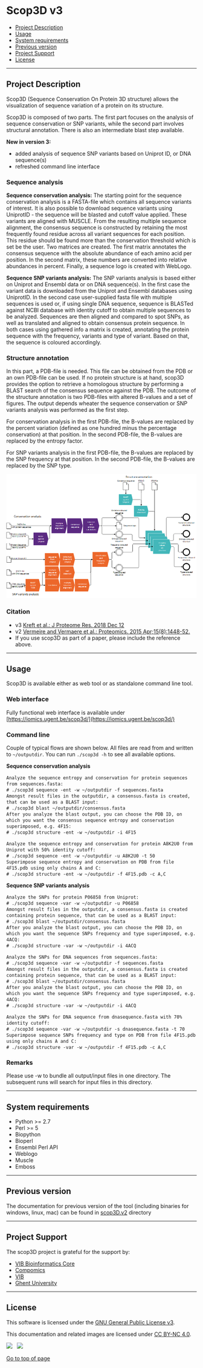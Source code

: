 # Scop3D v3

 * [Project Description](#project-description)
 * [Usage](#usage)
 * [System requirements](#system-requirements)
 * [Previous version](#previous-version)
 * [Project Support](#project-support)
 * [License](#license)

----

## Project Description

Scop3D (Sequence Conservation On Protein 3D structure) allows the visualization of sequence variation of a protein on its structure.

Scop3D is composed of two parts. The first part focuses on the analysis of sequence conservation or SNP variants, while the second part involves structural annotation. There is also an intermediate blast step available.

**New in version 3:** 
* added analysis of sequence SNP variants based on Uniprot ID, or DNA sequence(s)
* refreshed command line interface

### Sequence analysis

**Sequence conservation analysis:**
The starting point for the sequence conservation analysis is a FASTA-file which contains all sequence variants of interest. It is also possible to download sequence variants using UniprotID - the sequence will be blasted and cutoff value applied. These variants are aligned with MUSCLE. From the resulting multiple sequence alignment, the consensus sequence is constructed by retaining the most frequently found residue across all variant sequences for each position. This residue should be found more than the conservation threshold which is set be the user. Two matrices are created. The first matrix annotates the consensus sequence with the absolute abundance of each amino acid per position. In the second matrix, these numbers are converted into relative abundances in percent. Finally, a sequence logo is created with WebLogo.

**Sequence SNP variants analysis:**
The SNP variants analysis is based either on Uniprot and Ensembl data or on DNA sequence(s). In the first case the variant data is downloaded from the Uniprot and Ensembl databases using UniprotID. In the second case user-supplied fasta file with multiple sequences is used or, if using single DNA sequence, sequence is BLASTed against NCBI database with identity cutoff to obtain multiple sequences to be analyzed. Sequences are then aligned and compared to spot SNPs, as well as translated and aligned to obtain consensus protein sequence. In both cases using gathered info a matrix is created, annotating the protein sequence with the frequency, variants and type of variant. Based on that, the sequence is coloured accordingly. 

### Structure annotation

In this part, a PDB-file is needed. This file can be obtained from the PDB or an own PDB-file can be used. If no protein structure is at hand, scop3D provides the option to retrieve a homologous structure by performing a BLAST search of the consensus sequence against the PDB. The outcome of the structure annotation is two PDB-files with altered B-values and a set of figures. The output depends wheater the sequence conservation or SNP variants analysis was performed as the first step.

For conservation analysis in the first PDB-file, the B-values are replaced by the percent variation (defined as one hundred minus the percentage conservation) at that position. In the second PDB-file, the B-values are replaced by the entropy factor.

For SNP variants analysis in the first PDB-file, the B-values are replaced by the SNP frequency at that position. In the second PDB-file, the B-values are replaced by the SNP type.

![Flow diagram of Scop3D](Scop3d.png "Flow diagram of Scop3D")

### Citation
 * v3 [Kreft et al.: J Proteome Res. 2018 Dec 12](https://www.ncbi.nlm.nih.gov/pubmed/30540477)
 * v2 [Vermeire and Vermaere et al.: Proteomics. 2015 Apr;15(8):1448-52.](http://www.ncbi.nlm.nih.gov/pubmed/25641949)
 * If you use scop3D as part of a paper, please include the reference above.

----

## Usage

Scop3D is available either as web tool or as standalone command line tool.

### Web interface

Fully functional web interface is available under [https://iomics.ugent.be/scop3d/](https://iomics.ugent.be/scop3d/)

### Command line

Couple of typical flows are shown below. All files are read from and written to `~/outputdir`. You can run `./scop3d -h` to see all available options.

**Sequence conservation analysis**

```
Analyze the sequence entropy and conservation for protein sequences from sequences.fasta:
# ./scop3d sequence -ent -w ~/outputdir -f sequences.fasta
Amongst result files in the outputdir, a consensus.fasta is created, that can be used as a BLAST input:
# ./scop3d blast ~/outputdir/consensus.fasta
After you analyze the blast output, you can choose the PDB ID, on which you want the consensus sequence entropy and conservation superimposed, e.g. 4F15:
# ./scop3d structure -ent -w ~/outputdir -i 4F15
```

```
Analyze the sequence entropy and conservation for protein A8K2U0 from Uniprot with 50% identity cutoff:
# ./scop3d sequence -ent -w ~/outputdir -u A8K2U0 -t 50
Superimpose sequence entropy and conservation on PDB from file 4F15.pdb using only chains A and C:
# ./scop3d structure -ent -w ~/outputdir -f 4F15.pdb -c A,C
```

**Sequence SNP variants analysis**

```
Analyze the SNPs for protein P06858 from Uniprot:
# ./scop3d sequence -var -w ~/outputdir -u P06858
Amongst result files in the outputdir, a consensus.fasta is created containing protein sequence, that can be used as a BLAST input:
# ./scop3d blast ~/outputdir/consensus.fasta
After you analyze the blast output, you can choose the PDB ID, on which you want the sequence SNPs frequency and type superimposed, e.g. 4ACQ:
# ./scop3d structure -var -w ~/outputdir -i 4ACQ
```

```
Analyze the SNPs for DNA sequences from sequences.fasta:
# ./scop3d sequence -var -w ~/outputdir -f sequences.fasta
Amongst result files in the outputdir, a consensus.fasta is created containing protein sequence, that can be used as a BLAST input:
# ./scop3d blast ~/outputdir/consensus.fasta
After you analyze the blast output, you can choose the PDB ID, on which you want the sequence SNPs frequency and type superimposed, e.g. 4ACQ:
# ./scop3d structure -var -w ~/outputdir -i 4ACQ
```

```
Analyze the SNPs for DNA sequence from dnasequence.fasta with 70% identity cutoff:
# ./scop3d sequence -var -w ~/outputdir -s dnasequence.fasta -t 70
Superimpose sequence SNPs frequency and type on PDB from file 4F15.pdb using only chains A and C:
# ./scop3d structure -var -w ~/outputdir -f 4F15.pdb -c A,C
```


### Remarks

Please use -w to bundle all output/input files in one directory. The subsequent runs will search for input files in this directory.

----

## System requirements

* Python >= 2.7
* Perl >= 5
* Biopython
* Bioperl
* Ensembl Perl API
* Weblogo
* Muscle
* Emboss

----

## Previous version

The documentation for previous version of the tool (including binaries for windows, linux, mac) can be found in  [scop3D.v2](scop3D.v2) directory

----

## Project Support

The scop3D project is grateful for the support by:

* [VIB Bioinformatics Core](http://www.bits.vib.be)
* [Compomics](http://www.compomics.com)
* [VIB](http://www.vib.be)
* [Ghent University](http://www.ugent.be)

----

## License
This software is licensed under the [GNU General Public License v3](COPYING). 

This documentation and related images are licensed under [CC BY-NC 4.0](https://creativecommons.org/licenses/by-nc/4.0/). 

<img src="https://www.gnu.org/graphics/gplv3-127x51.png" height="30" /> &nbsp; <img src="https://mirrors.creativecommons.org/presskit/buttons/88x31/png/by-nc.png" height="30" />

[Go to top of page](#scop3d-v3)
